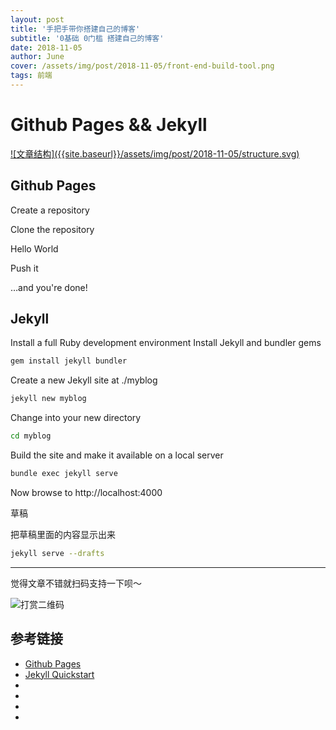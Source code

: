 ```yaml
---
layout: post
title: '手把手带你搭建自己的博客'
subtitle: '0基础 0门槛 搭建自己的博客'
date: 2018-11-05
author: June
cover: /assets/img/post/2018-11-05/front-end-build-tool.png
tags: 前端
---
```


# Github Pages && Jekyll

<a data-fancybox="gallery" href="{{site.baseurl}}/assets/img/post/2018-11-05/structure.svg">
![文章结构]({{site.baseurl}}/assets/img/post/2018-11-05/structure.svg)
</a>

## Github Pages

Create a repository

Clone the repository

Hello World

Push it

…and you're done!

## Jekyll

Install a full Ruby development environment
Install Jekyll and bundler gems
```bash
gem install jekyll bundler
```
Create a new Jekyll site at ./myblog
```bash
jekyll new myblog
```
Change into your new directory
```bash
cd myblog
```
Build the site and make it available on a local server
```bash
bundle exec jekyll serve
```
Now browse to http://localhost:4000


草稿

把草稿里面的内容显示出来

```bash
jekyll serve --drafts
```

---

觉得文章不错就扫码支持一下呗～

![打赏二维码](https://june111.github.io/assets/img/post/pay-qr.jpg)

## 参考链接

* [Github Pages](https://pages.github.com/)
* [Jekyll Quickstart](https://jekyllrb.com/docs/)
* []()
* []()
* []()
* []()